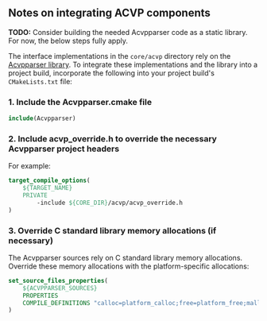 ## Notes on integrating ACVP components

**TODO:** Consider building the needed Acvpparser code as a static library. For now, the below steps fully apply.

The interface implementations in the `core/acvp` directory rely on the [Acvpparser library](https://github.com/smuellerDD/acvpparser/tree/42ef9a65a603a488d39771775e7e7cfa2892bd0d). To integrate these implementations and the library into a project build, incorporate the following into your project build's `CMakeLists.txt` file:

### **1. Include the Acvpparser.cmake file**
```cmake
include(Acvpparser)
```
### **2. Include acvp_override.h to override the necessary Acvpparser project headers**
For example:
```cmake
target_compile_options(
	${TARGET_NAME}
	PRIVATE
		-include ${CORE_DIR}/acvp/acvp_override.h
)
```
### **3. Override C standard library memory allocations (if necessary)**
The Acvpparser sources rely on C standard library memory allocations. Override these memory allocations with the platform-specific allocations:
```cmake
set_source_files_properties(
	${ACVPPARSER_SOURCES}
	PROPERTIES
	COMPILE_DEFINITIONS "calloc=platform_calloc;free=platform_free;malloc=platform_malloc"
)
```
